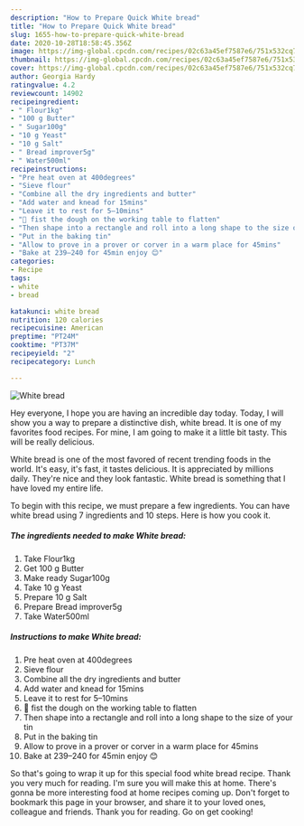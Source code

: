 ```yaml
---
description: "How to Prepare Quick White bread"
title: "How to Prepare Quick White bread"
slug: 1655-how-to-prepare-quick-white-bread
date: 2020-10-28T18:58:45.356Z
image: https://img-global.cpcdn.com/recipes/02c63a45ef7587e6/751x532cq70/white-bread-recipe-main-photo.jpg
thumbnail: https://img-global.cpcdn.com/recipes/02c63a45ef7587e6/751x532cq70/white-bread-recipe-main-photo.jpg
cover: https://img-global.cpcdn.com/recipes/02c63a45ef7587e6/751x532cq70/white-bread-recipe-main-photo.jpg
author: Georgia Hardy
ratingvalue: 4.2
reviewcount: 14902
recipeingredient:
- " Flour1kg"
- "100 g Butter"
- " Sugar100g"
- "10 g Yeast"
- "10 g Salt"
- " Bread improver5g"
- " Water500ml"
recipeinstructions:
- "Pre heat oven at 400degrees"
- "Sieve flour"
- "Combine all the dry ingredients and butter"
- "Add water and knead for 15mins"
- "Leave it to rest for 5–10mins"
- "👊 fist the dough on the working table to flatten"
- "Then shape into a rectangle and roll into a long shape to the size of your tin"
- "Put in the baking tin"
- "Allow to prove in a prover or corver in a warm place for 45mins"
- "Bake at 239–240 for 45min enjoy 😊"
categories:
- Recipe
tags:
- white
- bread

katakunci: white bread 
nutrition: 120 calories
recipecuisine: American
preptime: "PT24M"
cooktime: "PT37M"
recipeyield: "2"
recipecategory: Lunch

---
```



![White bread](https://img-global.cpcdn.com/recipes/02c63a45ef7587e6/751x532cq70/white-bread-recipe-main-photo.jpg)

Hey everyone, I hope you are having an incredible day today. Today, I will show you a way to prepare a distinctive dish, white bread. It is one of my favorites food recipes. For mine, I am going to make it a little bit tasty. This will be really delicious.

White bread is one of the most favored of recent trending foods in the world. It's easy, it's fast, it tastes delicious. It is appreciated by millions daily. They're nice and they look fantastic. White bread is something that I have loved my entire life.




To begin with this recipe, we must prepare a few ingredients. You can have white bread using 7 ingredients and 10 steps. Here is how you cook it.

<!--inarticleads1-->

##### The ingredients needed to make White bread:

1. Take  Flour1kg
1. Get 100 g Butter
1. Make ready  Sugar100g
1. Take 10 g Yeast
1. Prepare 10 g Salt
1. Prepare  Bread improver5g
1. Take  Water500ml




<!--inarticleads2-->

##### Instructions to make White bread:

1. Pre heat oven at 400degrees
1. Sieve flour
1. Combine all the dry ingredients and butter
1. Add water and knead for 15mins
1. Leave it to rest for 5–10mins
1. 👊 fist the dough on the working table to flatten
1. Then shape into a rectangle and roll into a long shape to the size of your tin
1. Put in the baking tin
1. Allow to prove in a prover or corver in a warm place for 45mins
1. Bake at 239–240 for 45min enjoy 😊




So that's going to wrap it up for this special food white bread recipe. Thank you very much for reading. I'm sure you will make this at home. There's gonna be more interesting food at home recipes coming up. Don't forget to bookmark this page in your browser, and share it to your loved ones, colleague and friends. Thank you for reading. Go on get cooking!
